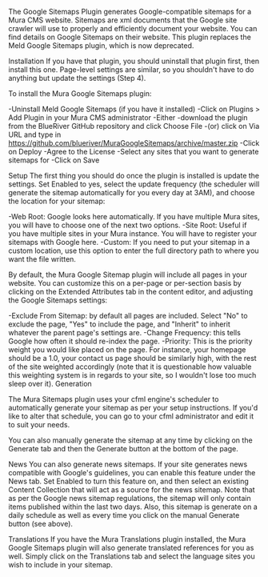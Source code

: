The Google Sitemaps Plugin generates Google-compatible sitemaps for a Mura CMS website. Sitemaps are xml documents that the Google site crawler will use to properly and efficiently document your website. You can find details on Google Sitemaps on their website. This plugin replaces the Meld Google Sitemaps plugin, which is now deprecated.

Installation
If you have that plugin, you should uninstall that plugin first, then install this one. Page-level settings are similar, so you shouldn't have to do anything but update the settings (Step 4).

To install the Mura Google Sitemaps plugin:

-Uninstall Meld Google Sitemaps (if you have it installed)
-Click on Plugins > Add Plugin in your Mura CMS administrator
-Either
   -download the plugin from the BlueRiver GitHub repository and click Choose File
   -(or) click on Via URL and type in https://github.com/blueriver/MuraGoogleSitemaps/archive/master.zip
-Click on Deploy
-Agree to the License
-Select any sites that you want to generate sitemaps for
-Click on Save

Setup
The first thing you should do once the plugin is installed is update the settings. Set Enabled to yes, select the update frequency (the scheduler will generate the sitemap automatically for you every day at 3AM), and choose the location for your sitemap:

-Web Root: Google looks here automatically. If you have multiple Mura sites, you will have to choose one of the next two options.
-Site Root: Useful if you have multiple sites in your Mura instance. You will have to register your sitemaps with Google here.
-Custom: If you need to put your sitemap in a custom location, use this option to enter the full directory path to where you want the file written.

By default, the Mura Google Sitemap plugin will include all pages in your website. You can customize this on a per-page or per-section basis by clicking on the Extended Attributes tab in the content editor, and adjusting the Google Sitemaps settings:

-Exclude From Sitemap: by default all pages are included. Select "No" to exclude the page, "Yes" to include the page, and "Inherit" to inherit whatever the parent page's settings are.
-Change Frequency: this tells Google how often it should re-index the page.
-Priority: This is the priority weight you would like placed on the page. For instance, your homepage should be a 1.0, your contact us page should be similarly high, with the rest of the site weighted accordingly (note that it is questionable how valuable this weighting system is in regards to your site, so I wouldn't lose too much sleep over it).
Generation

The Mura Sitemaps plugin uses your cfml engine's scheduler to automatically generate your sitemap as per your setup instructions. If you'd like to alter that schedule, you can go to your cfml administrator and edit it to suit your needs.

You can also manually generate the sitemap at any time by clicking on the Generate tab and then the Generate button at the bottom of the page.

News
You can also generate news sitemaps. If your site generates news compatible with Google's guidelines, you can enable this feature under the News tab. Set Enabled to turn this feature on, and then select an existing Content Collection that will act as a source for the news sitemap. Note that as per the Google news sitemap regulations, the sitemap will only contain items published within the last two days. Also, this sitemap is generate on a daily schedule as well as every time you click on the manual Generate button (see above).

Translations
If you have the Mura Translations plugin installed, the Mura Google Sitemaps plugin will also generate translated references for you as well. Simply click on the Translations tab and select the language sites you wish to include in your sitemap.
